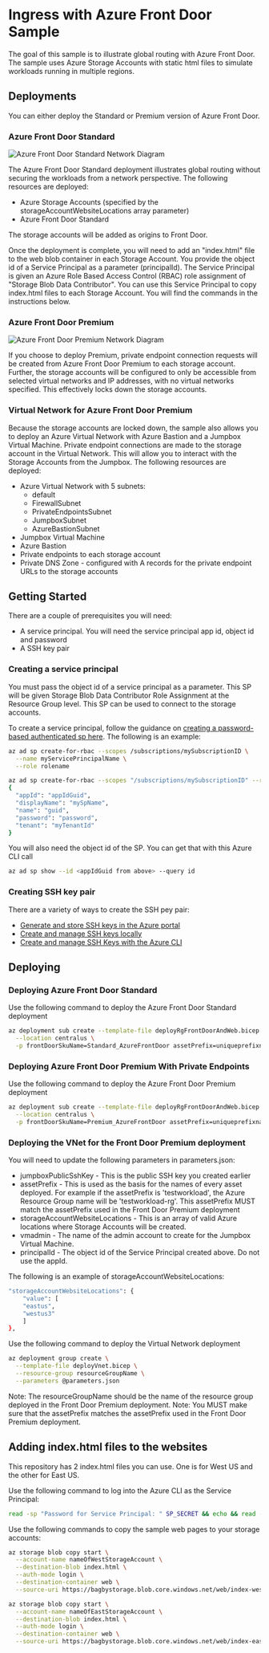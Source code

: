 # Ingress with Azure Front Door Sample

The goal of this sample is to illustrate global routing with Azure Front Door. The sample uses Azure Storage Accounts with static html files to simulate workloads running in multiple regions.

## Deployments

You can either deploy the Standard or Premium version of Azure Front Door.

### Azure Front Door Standard

![Azure Front Door Standard Network Diagram](docs/media/network-diagram-ingress-standard.png)

The Azure Front Door Standard deployment illustrates global routing without securing the workloads from a network perspective. The following resources are deployed:

- Azure Storage Accounts (specified by the storageAccountWebsiteLocations array parameter)
- Azure Front Door Standard

The storage accounts will be added as origins to Front Door.

Once the deployment is complete, you will need to add an "index.html" file to the web blob container in each Storage Account. You provide the object id of a Service Principal as a parameter (principalId). The Service Principal is given an Azure Role Based Access Control (RBAC) role assignment of "Storage Blob Data Contributor". You can use this Service Principal to copy index.html files to each Storage Account. You will find the commands in the instructions below.

### Azure Front Door Premium

![Azure Front Door Premium Network Diagram](docs/media/network-diagram-ingress.png)

If you choose to deploy Premium, private endpoint connection requests will be created from Azure Front Door Premium to each storage account. Further, the storage accounts will be configured to only be accessible from selected virtual networks and IP addresses, with no virtual networks specified. This effectively locks down the storage accounts.

### Virtual Network for Azure Front Door Premium

Because the storage accounts are locked down, the sample also allows you to deploy an Azure Virtual Network with Azure Bastion and a Jumpbox Virtual Machine. Private endpoint connections are made to the storage account in the Virtual Network. This will allow you to interact with the Storage Accounts from the Jumpbox. The following resources are deployed:

- Azure Virtual Network with 5 subnets:
  - default
  - FirewallSubnet
  - PrivateEndpointsSubnet
  - JumpboxSubnet
  - AzureBastionSubnet
- Jumpbox Virtual Machine
- Azure Bastion
- Private endpoints to each storage account
- Private DNS Zone - configured with A records for the private endpoint URLs to the storage accounts

## Getting Started

There are a couple of prerequisites you will need:

- A service principal. You will need the service principal app id, object id and password
- A SSH key pair

### Creating a service principal

You must pass the object id of a service principal as a parameter. This SP will be given Storage Blob Data Contributor Role Assignment at the Resource Group level. This SP can be used to connect to the storage accounts.

To create a service principal, follow the guidance on [creating a password-based authenticated sp here](https://docs.microsoft.com/cli/azure/create-an-azure-service-principal-azure-cli#password-based-authentication). The following is an example:

```bash
az ad sp create-for-rbac --scopes /subscriptions/mySubscriptionID \
  --name myServicePrincipalName \
  --role rolename

az ad sp create-for-rbac --scopes "/subscriptions/mySubscriptionID" --role "Contributor" --name mySpName
{
  "appId": "appIdGuid",
  "displayName": "mySpName",
  "name": "guid",
  "password": "password",
  "tenant": "myTenantId"
}
```

You will also need the object id of the SP. You can get that with this Azure CLI call

```bash
az ad sp show --id <appIdGuid from above> --query id
```

### Creating SSH key pair

There are a variety of ways to create the SSH pey pair:

- [Generate and store SSH keys in the Azure portal](https://docs.microsoft.com/azure/virtual-machines/ssh-keys-portal)
- [Create and manage SSH keys locally](https://docs.microsoft.com/azure/virtual-machines/linux/create-ssh-keys-detailed)
- [Create and manage SSH Keys with the Azure CLI](https://docs.microsoft.com/azure/virtual-machines/ssh-keys-azure-cli)

## Deploying

### Deploying Azure Front Door Standard

Use the following command to deploy the Azure Front Door Standard deployment

```bash
az deployment sub create --template-file deployRgFrontDoorAndWeb.bicep \
  --location centralus \
  -p frontDoorSkuName=Standard_AzureFrontDoor assetPrefix=uniqueprefixname
```

### Deploying Azure Front Door Premium With Private Endpoints

Use the following command to deploy the Azure Front Door Premium deployment

```bash
az deployment sub create --template-file deployRgFrontDoorAndWeb.bicep \
  --location centralus \
  -p frontDoorSkuName=Premium_AzureFrontDoor assetPrefix=uniqueprefixname
```

### Deploying the VNet for the Front Door Premium deployment

You will need to update the following parameters in parameters.json:

- jumpboxPublicSshKey - This is the public SSH key you created earlier
- assetPrefix - This is used as the basis for the names of every asset deployed. For example if the assetPrefix is 'testworkload', the Azure Resource Group name will be 'testworkload-rg'. This assetPrefix MUST match the assetPrefix used in the Front Door Premium deployment
- storageAccountWebsiteLocations - This is an array of valid Azure locations where Storage Accounts will be created.
- vmadmin - The name of the admin account to create for the Jumpbox Virtual Machine.
- principalId - The object id of the Service Principal created above. Do not use the appId.

The following is an example of storageAccountWebsiteLocations:

```bash
"storageAccountWebsiteLocations": {
    "value": [
    "eastus",
    "westus3"
    ]
},
```

Use the following command to deploy the Virtual Network deployment

```bash
az deployment group create \
  --template-file deployVnet.bicep \
  --resource-group resourceGroupName \
  --parameters @parameters.json 
```

Note: The resourceGroupName should be the name of the resource group deployed in the Front Door Premium deployment.
Note: You MUST make sure that the assetPrefix matches the assetPrefix used in the Front Door Premium deployment.

## Adding index.html files to the websites

This repository has 2 index.html files you can use. One is for West US and the other for East US.

Use the following command to log into the Azure CLI as the Service Principal:

```bash
read -sp "Password for Service Principal: " SP_SECRET && echo && read -sp "appId for Service Principal: " SP_APPID && echo && read -sp "Tenant id for Service Principal: " SP_TENANT && echo && az login --service-principal -u $SP_APPID -p $SP_SECRET --tenant $SP_TENANT
```

Use the following commands to copy the sample web pages to your storage accounts:

```bash
az storage blob copy start \
  --account-name nameOfWestStorageAccount \
  --destination-blob index.html \
  --auth-mode login \
  --destination-container web \
  --source-uri https://bagbystorage.blob.core.windows.net/web/index-west.html

az storage blob copy start \
  --account-name nameOfEastStorageAccount \
  --destination-blob index.html \
  --auth-mode login \
  --destination-container web \
  --source-uri https://bagbystorage.blob.core.windows.net/web/index-east.html
```